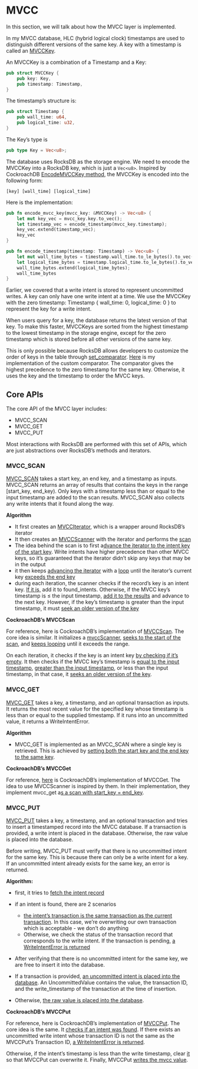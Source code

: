 # MVCC

In this section, we will talk about how the MVCC layer is implemented.

In my MVCC database, HLC (hybrid logical clock) timestamps are used to distinguish different versions of the same key. A key with a timestamp is called an [MVCCKey](https://github.com/brianshih1/little-key-value-db/blob/194d3f9e65bb69d674f0217f2a02b18ace12ee7e/src/storage/mvcc_key.rs#L7). 

An MVCCKey is a combination of a Timestamp and a Key:

```rust
pub struct MVCCKey {
    pub key: Key,
    pub timestamp: Timestamp,
}
```

The timestamp’s structure is:

```rust
pub struct Timestamp {
    pub wall_time: u64,
    pub logical_time: u32,
}
```

The Key’s type is

```rust
pub type Key = Vec<u8>;
```

The database uses RocksDB as the storage engine. We need to encode the MVCCKey into a RocksDB key, which is just a `Vec<u8>`. Inspired by CockroachDB [EncodeMVCCKey method](https://github.com/cockroachdb/cockroach/blob/530100fd39cc722bc324bfb3869a325622258fb3/pkg/storage/mvcc_key.go#L161), the MVCCKey is encoded into the following form:

`[key] [wall_time] [logical_time]`

Here is the implementation:

```rust
pub fn encode_mvcc_key(mvcc_key: &MVCCKey) -> Vec<u8> {
    let mut key_vec = mvcc_key.key.to_vec();
    let timestamp_vec = encode_timestamp(mvcc_key.timestamp);
    key_vec.extend(timestamp_vec);
    key_vec
}

pub fn encode_timestamp(timestamp: Timestamp) -> Vec<u8> {
    let mut wall_time_bytes = timestamp.wall_time.to_le_bytes().to_vec();
    let logical_time_bytes = timestamp.logical_time.to_le_bytes().to_vec();
    wall_time_bytes.extend(logical_time_bytes);
    wall_time_bytes
}
```

Earlier, we covered that a write intent is stored to represent uncommitted writes. A key can only have one write intent at a time. We use the MVCCKey with the zero timestamp: Timestamp { wall_time: 0, logical_time: 0 } to represent the key for a write intent.

When users query for a key, the database returns the latest version of that key. To make this faster, MVCCKeys are sorted from the highest timestamp to the lowest timestamp in the storage engine, except for the zero timestamp which is stored before all other versions of the same key.

This is only possible because RocksDB allows developers to customize the order of keys in the table through [set_comparator](https://docs.rs/rocksdb/latest/rocksdb/struct.Options.html#method.set_comparator). [Here](https://github.com/brianshih1/little-key-value-db/blob/194d3f9e65bb69d674f0217f2a02b18ace12ee7e/src/storage/storage.rs#L50) is my implementation of the custom comparator. The comparator gives the highest precedence to the zero timestamp for the same key. Otherwise, it uses the key and the timestamp to order the MVCC keys.

## Core APIs

The core API of the MVCC layer includes:

- MVCC_SCAN
- MVCC_GET
- MVCC_PUT

Most interactions with RocksDB are performed with this set of APIs, which are just abstractions over RocksDB’s methods and iterators.

### MVCC_SCAN

[MVCC_SCAN](https://github.com/brianshih1/little-key-value-db/blob/194d3f9e65bb69d674f0217f2a02b18ace12ee7e/src/storage/mvcc.rs#L99) takes a start key, an end key, and a timestamp as inputs. MVCC_SCAN returns an array of results that contains the keys in the range [start_key, end_key). Only keys with a timestamp less than or equal to the input timestamp are added to the scan results. MVCC_SCAN also collects any write intents that it found along the way.

**Algorithm**

- It first creates an [MVCCIterator](https://github.com/brianshih1/little-key-value-db/blob/194d3f9e65bb69d674f0217f2a02b18ace12ee7e/src/storage/mvcc_iterator.rs#L24), which is a wrapper around RocksDB’s iterator
- It then creates an [MVCCScanner](https://github.com/brianshih1/little-key-value-db/blob/194d3f9e65bb69d674f0217f2a02b18ace12ee7e/src/storage/mvcc.rs#L107) with the iterator and performs the [scan](https://github.com/brianshih1/little-key-value-db/blob/194d3f9e65bb69d674f0217f2a02b18ace12ee7e/src/storage/mvcc.rs#L115)
- The idea behind the scan is to first a[dvance the iterator to the intent key of the start key](https://github.com/brianshih1/little-key-value-db/blob/194d3f9e65bb69d674f0217f2a02b18ace12ee7e/src/storage/mvcc_scanner.rs#L65). Write intents have higher precedence than other MVCC keys, so it’s guaranteed that the iterator didn’t skip any keys that may be in the output
- it then keeps [advancing the iterator](https://github.com/brianshih1/little-key-value-db/blob/194d3f9e65bb69d674f0217f2a02b18ace12ee7e/src/storage/mvcc_scanner.rs#L88) with a [loop](https://github.com/brianshih1/little-key-value-db/blob/194d3f9e65bb69d674f0217f2a02b18ace12ee7e/src/storage/mvcc_scanner.rs#L66) until the iterator’s current key [exceeds the end key](https://github.com/brianshih1/little-key-value-db/blob/194d3f9e65bb69d674f0217f2a02b18ace12ee7e/src/storage/mvcc_scanner.rs#L76)
- during each iteration, the scanner checks if the record’s key is an intent key. [If it is,](https://github.com/brianshih1/little-key-value-db/blob/194d3f9e65bb69d674f0217f2a02b18ace12ee7e/src/storage/mvcc_scanner.rs#L107) add it to found_intents. Otherwise, if the MVCC key’s timestamp is ≤ the input timestamp, [add it to the results](https://github.com/brianshih1/little-key-value-db/blob/194d3f9e65bb69d674f0217f2a02b18ace12ee7e/src/storage/mvcc_scanner.rs#L145) and advance to the next key. However, if the key’s timestamp is greater than the input timestamp, it must [seek an older version of the key](https://github.com/brianshih1/little-key-value-db/blob/194d3f9e65bb69d674f0217f2a02b18ace12ee7e/src/storage/mvcc_scanner.rs#L150)

**CockroachDB’s MVCCScan**

For reference, here is CockroachDB’s implementation of [MVCCScan](https://github.com/cockroachdb/cockroach/blob/530100fd39cc722bc324bfb3869a325622258fb3/pkg/storage/mvcc.go#L3995). The core idea is similar. It initializes a [mvccScanner](https://github.com/cockroachdb/cockroach/blob/530100fd39cc722bc324bfb3869a325622258fb3/pkg/storage/mvcc.go#LL3739C31-L3739C42), [seeks to the start of the scan](https://github.com/cockroachdb/cockroach/blob/530100fd39cc722bc324bfb3869a325622258fb3/pkg/storage/pebble_mvcc_scanner.go#L655), and [keeps looping](https://github.com/cockroachdb/cockroach/blob/530100fd39cc722bc324bfb3869a325622258fb3/pkg/storage/pebble_mvcc_scanner.go#L658) until it exceeds the range. 

On each iteration, it checks if the key is an intent key [by checking if it’s empty](https://github.com/cockroachdb/cockroach/blob/c21c90f93219b857858518d25a8bc061444d573c/pkg/storage/pebble_mvcc_scanner.go#L723). It then checks if the MVCC key’s timestamp is [equal to the input timestamp](https://github.com/cockroachdb/cockroach/blob/c21c90f93219b857858518d25a8bc061444d573c/pkg/storage/pebble_mvcc_scanner.go#L745), [greater than the input timestamp](https://github.com/cockroachdb/cockroach/blob/c21c90f93219b857858518d25a8bc061444d573c/pkg/storage/pebble_mvcc_scanner.go#L786), or less than the input timestamp, in that case, it [seeks an older version of the key](https://github.com/cockroachdb/cockroach/blob/c21c90f93219b857858518d25a8bc061444d573c/pkg/storage/pebble_mvcc_scanner.go#L829).

### MVCC_GET

[MVCC_GET](https://github.com/brianshih1/little-key-value-db/blob/194d3f9e65bb69d674f0217f2a02b18ace12ee7e/src/storage/mvcc.rs#L63) takes a key, a timestamp, and an optional transaction as inputs. It returns the most recent value for the specified key whose timestamp is less than or equal to the supplied timestamp. If it runs into an uncommitted value, it returns a WriteIntentError.

**Algorithm**

- MVCC_GET is implemented as an MVCC_SCAN where a single key is retrieved. This is achieved by [setting both the start key and the end key to the same key](https://github.com/brianshih1/little-key-value-db/blob/194d3f9e65bb69d674f0217f2a02b18ace12ee7e/src/storage/mvcc.rs#L78).

**CockroachDB’s MVCCGet**

For reference, [here](https://github.com/brianshih1/little-key-value-db/blob/194d3f9e65bb69d674f0217f2a02b18ace12ee7e/src/storage/mvcc.rs#L63) is CockroachDB’s implementation of MVCCGet. The idea to use MVCCScanner is inspired by them. In their implementation, they implement mvcc_get a[s a scan with start_key = end_key](https://github.com/brianshih1/little-key-value-db/blob/194d3f9e65bb69d674f0217f2a02b18ace12ee7e/src/storage/mvcc.rs#L73).

### MVCC_PUT

[MVCC_PUT](https://github.com/brianshih1/little-key-value-db/blob/194d3f9e65bb69d674f0217f2a02b18ace12ee7e/src/storage/mvcc.rs#L122) takes a key, a timestamp, and an optional transaction and tries to insert a timestamped record into the MVCC database. If a transaction is provided, a write intent is placed in the database. Otherwise, the raw value is placed into the database.

Before writing, MVCC_PUT must verify that there is no uncommitted intent for the same key. This is because there can only be a write intent for a key. If an uncommitted intent already exists for the same key, an error is returned. 

**Algorithm:**

- first, it tries to [fetch the intent record](https://github.com/brianshih1/little-key-value-db/blob/194d3f9e65bb69d674f0217f2a02b18ace12ee7e/src/storage/mvcc.rs#L151)
- if an intent is found, there are 2 scenarios
  - [the intent’s transaction is the same transaction as the current transaction](https://github.com/brianshih1/little-key-value-db/blob/194d3f9e65bb69d674f0217f2a02b18ace12ee7e/src/storage/mvcc.rs#L158). In this case, we’re overwriting our own transaction which is acceptable - we don’t do anything
  - Otherwise, we check the status of the transaction record that corresponds to the write intent. If the transaction is pending, [a WriteIntentError is returned](https://github.com/brianshih1/little-key-value-db/blob/194d3f9e65bb69d674f0217f2a02b18ace12ee7e/src/storage/mvcc.rs#L162)

- After verifying that there is no uncommitted intent for the same key, we are free to insert it into the database. 

- If a transaction is provided, [an uncommitted intent is placed into the database](https://github.com/brianshih1/little-key-value-db/blob/194d3f9e65bb69d674f0217f2a02b18ace12ee7e/src/storage/mvcc.rs#L193). An UncommittedValue contains the value, the transaction ID, and the write_timestamp of the transaction at the time of insertion.

- Otherwise, [the raw value is placed into the database](https://github.com/brianshih1/little-key-value-db/blob/194d3f9e65bb69d674f0217f2a02b18ace12ee7e/src/storage/mvcc.rs#L206).

**CockroachDB’s MVCCPut**

For reference, here is CockroachDB’s implementation of [MVCCPut](https://github.com/cockroachdb/cockroach/blob/530100fd39cc722bc324bfb3869a325622258fb3/pkg/storage/mvcc.go#L1442). The core idea is the same. It [checks if an intent was found](https://github.com/cockroachdb/cockroach/blob/530100fd39cc722bc324bfb3869a325622258fb3/pkg/storage/mvcc.go#L1859). If there exists an uncommitted write intent whose transaction ID is not the same as the MVCCPut’s Transaction ID, [a WriteIntentError is returned](https://github.com/cockroachdb/cockroach/blob/530100fd39cc722bc324bfb3869a325622258fb3/pkg/storage/mvcc.go#L1863). 

Otherwise, if the intent’s timestamp is less than the write timestamp, clear [it](https://github.com/cockroachdb/cockroach/blob/530100fd39cc722bc324bfb3869a325622258fb3/pkg/storage/mvcc.go#L2024) so that MVCCPut can overwrite it. Finally, MVCCPut [writes the mvcc value](https://github.com/cockroachdb/cockroach/blob/530100fd39cc722bc324bfb3869a325622258fb3/pkg/storage/mvcc.go#L2195).  

